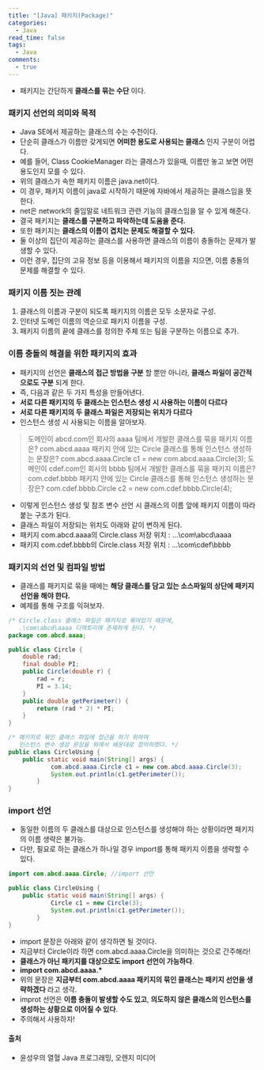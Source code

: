 ```yaml
---
title: "[Java] 패키지(Package)"
categories:
  - Java
read_time: false
tags:
  - Java
comments:
  - true
---
```


* 패키지는 간단하게 __클래스를 묶는 수단__ 이다.

### 패키지 선언의 의미와 목적
* Java SE에서 제공하는 클래스의 수는 수천이다.
* 단순히 클래스가 이름만 갖게되면 __어떠한 용도로 사용되는 클래스__ 인지 구분이 어렵다.
* 예를 들어, Class CookieManager 라는 클래스가 있을때, 이름만 놓고 보면 어떤 용도인지 모를 수 있다.
* 위의 클래스가 속한 패키지 이름은 java.net이다.
* 이 경우, 패키지 이름이 java로 시작하기 때문에 자바에서 제공하는 클래스임을 뜻한다.
* net은 network의 줄임말로 네트워크 관련 기능의 클래스임을 알 수 있게 해준다.
* 결국 패키지는 __클래스를 구분하고 파악하는데 도움을 준다.__
* 또한 패키지는 __클래스의 이름이 겹치는 문제도 해결할 수 있다.__
* 둘 이상의 집단이 제공하는 클래스를 사용하면 클래스의 이름이 충돌하는 문제가 발생할 수 있다.
* 이런 경우, 집단의 고유 정보 등을 이용해서 패키지의 이름을 지으면, 이름 충돌의 문제를 해결할 수 있다.

### 패키지 이름 짓는 관례
1. 클래스의 이름과 구분이 되도록 패키지의 이름은 모두 소문자로 구성.
2. 인터넷 도메인 이름의 역순으로 패키지 이름을 구성.
3. 패키지 이름의 끝에 클래스를 정의한 주체 또는 팀을 구분하는 이름으로 추가.

### 이름 충돌의 해결을 위한 패키지의 효과
* 패키지의 선언은 __클래스의 접근 방법을 구분__ 할 뿐만 아니라, __클래스 파일이 공간적으로도 구분__ 되게 한다.
* 즉, 다음과 같은 두 가지 특성을 만들어낸다.
* __서로 다른 패키지의 두 클래스는 인스턴스 생성 시 사용하는 이름이 다르다__
* __서로 다른 패키지의 두 클래스 파일은 저장되는 위치가 다르다__
* 인스턴스 생성 시 사용되는 이름을 알아보자.

> 도메인이 abcd.com인 회사의 aaaa 팀에서 개발한 클래스를 묶을 패키지 이름은?
> com.abcd.aaaa
> 패키지 안에 있는 Circle 클래스를 통해 인스턴스 생성하는 문장은?
> com.abcd.aaaa.Circle c1 = new com.abcd.aaaa.Circle(3);
> 도메인이 cdef.com인 회사의 bbbb 팀에서 개발한 클래스를 묶을 패키지 이름은?
> com.cdef.bbbb
> 패키지 안에 있는 Circle 클래스를 통해 인스턴스 생성하는 문장은?
> com.cdef.bbbb.Circle c2 = new com.cdef.bbbb.Circle(4);

* 이렇게 인스턴스 생성 및 참조 변수 선언 시 클래스의 이름 앞에 패키지 이름이 따라붙는 구조가 된다.
* 클래스 파일이 저장되는 위치도 아래와 같이 변하게 된다.
* 패키지 com.abcd.aaaa의 Circle.class 저장 위치 : ...\com\abcd\aaaa
* 패키지 com.cdef.bbbb의 Circle.class 저장 위치 : ...\com\cdef\bbbb

### 패키지의 선언 및 컴파일 방법
* 클래스를 패키지로 묶을 때에는 __해당 클래스를 담고 있는 소스파일의 상단에 패키지 선언을 해야 한다.__
* 예제를 통해 구조를 익혀보자.

```java
/* Circle.class 클래스 파일은 패키지로 묶여있기 때문에,
   .\com\abcd\aaaa 디렉토리에 존재하게 된다. */
package com.abcd.aaaa;

public class Circle {
	double rad;
	final double PI;
	public Circle(double r) {
		rad = r;
		PI = 3.14;
	}
	public double getPerimeter() {
		return (rad * 2) * PI;
	}
}
```

```java
/* 패키지로 묶인 클래스 파일에 접근을 하기 위하여 
   인스턴스 변수 생성 문장을 위에서 배운대로 정의하였다. */
public class CircleUsing {
	public static void main(String[] args) {
			com.abcd.aaaa.Circle c1 = new com.abcd.aaaa.Circle(3);
			System.out.println(c1.getPerimeter());
		}
}
```

### import 선언
* 동일한 이름의 두 클래스를 대상으로 인스턴스를 생성해야 하는 상황이라면 패키지의 이름 생략은 불가능.
* 다만, 필요로 하는 클래스가 하나일 경우 import를 통해 패키지 이름을 생략할 수 있다.

```java
import com.abcd.aaaa.Circle; //import 선언

public class CircleUsing {
	public static void main(String[] args) {
			Circle c1 = new Circle(3);
			System.out.println(c1.getPerimeter());
		}
}
```

* import 문장은 아래와 같이 생각하면 될 것이다.
* 지금부터 Circle이라 하면 com.abcd.aaaa.Circle을 의미하는 것으로 간주해라!
* __클래스가 아닌 패키지를 대상으로도 import 선언이 가능하다__.
* __import com.abcd.aaaa.*__
* 위의 문장은 __지금부터 com.abcd.aaaa 패키지의 묶인 클래스는 패키지 선언을 생략하겠다__ 라고 생각.
* improt 선언은 __이름 충돌이 발생할 수도 있고__, __의도하지 않은 클래스의 인스턴스를 생성하는 상황으로 이어질 수 있다__.
* 주의해서 사용하자!

#### 출처 
* 윤성우의 열혈 Java 프로그래밍, 오렌지 미디어